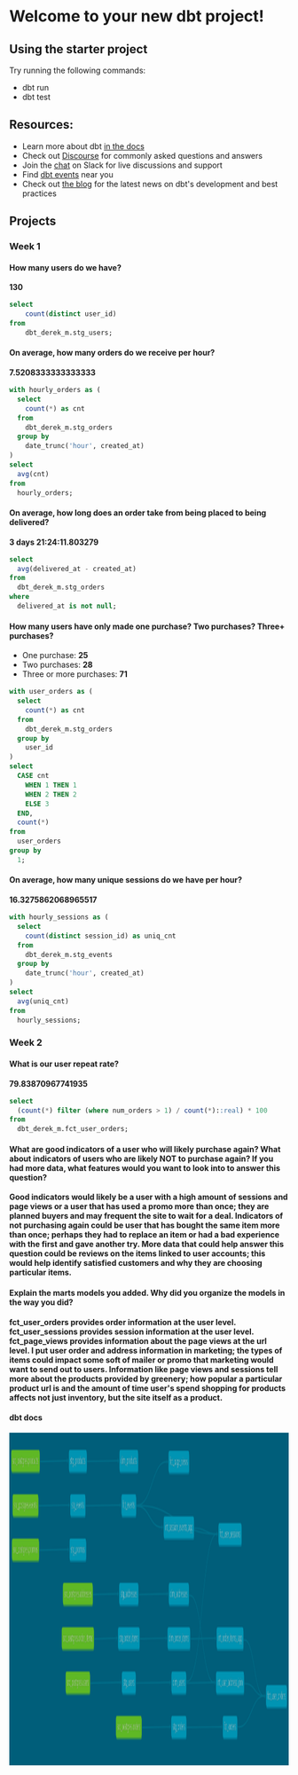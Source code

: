 # Welcome to your new dbt project!

## Using the starter project

Try running the following commands:
- dbt run
- dbt test


## Resources:
- Learn more about dbt [in the docs](https://docs.getdbt.com/docs/introduction)
- Check out [Discourse](https://discourse.getdbt.com/) for commonly asked questions and answers
- Join the [chat](https://community.getdbt.com/) on Slack for live discussions and support
- Find [dbt events](https://events.getdbt.com) near you
- Check out [the blog](https://blog.getdbt.com/) for the latest news on dbt's development and best practices

## Projects

### Week 1

#### How many users do we have?

**130**

```sql
select
    count(distinct user_id)
from
    dbt_derek_m.stg_users;
```

#### On average, how many orders do we receive per hour?

**7.5208333333333333**

```sql
with hourly_orders as (
  select
    count(*) as cnt
  from
    dbt_derek_m.stg_orders
  group by
    date_trunc('hour', created_at)
)
select
  avg(cnt)
from
  hourly_orders;
```

#### On average, how long does an order take from being placed to being delivered?

**3 days 21:24:11.803279**

```sql
select
  avg(delivered_at - created_at)
from
  dbt_derek_m.stg_orders
where
  delivered_at is not null;
```

#### How many users have only made one purchase? Two purchases? Three+ purchases?

- One purchase: **25**
- Two purchases: **28**
- Three or more purchases: **71**

```sql
with user_orders as (
  select
    count(*) as cnt
  from
    dbt_derek_m.stg_orders
  group by
    user_id
)
select
  CASE cnt
    WHEN 1 THEN 1
    WHEN 2 THEN 2
    ELSE 3
  END,
  count(*)
from
  user_orders
group by
  1;
```

#### On average, how many unique sessions do we have per hour?

**16.3275862068965517**

```sql
with hourly_sessions as (
  select
    count(distinct session_id) as uniq_cnt
  from
    dbt_derek_m.stg_events
  group by
    date_trunc('hour', created_at)
)
select
  avg(uniq_cnt)
from
  hourly_sessions;
```

### Week 2

#### What is our user repeat rate?

**79.83870967741935**

```sql
select
  (count(*) filter (where num_orders > 1) / count(*)::real) * 100
from
  dbt_derek_m.fct_user_orders;
```

#### What are good indicators of a user who will likely purchase again? What about indicators of users who are likely NOT to purchase again? If you had more data, what features would you want to look into to answer this question?

**Good indicators would likely be a user with a high amount of sessions and page views or a user that has used a promo more than once; they are planned buyers and may frequent the site to wait for a deal. Indicators of not purchasing again could be user that has bought the same item more than once; perhaps they had to replace an item or had a bad experience with the first and gave another try. More data that could help answer this question could be reviews on the items linked to user accounts; this would help identify satisfied customers and why they are choosing particular items.**

#### Explain the marts models you added. Why did you organize the models in the way you did?

**fct_user_orders provides order information at the user level. fct_user_sessions provides session information at the user level. fct_page_views provides information about the page views at the url level. I put user order and address information in marketing; the types of items could impact some soft of mailer or promo that marketing would want to send out to users. Information like page views and sessions tell more about the products provided by greenery; how popular a particular product url is and the amount of time user's spend shopping for products affects not just inventory, but the site itself as a product.**

#### dbt docs

<img src="https://github.com/dmarsh19/course-dbt/blob/main/greenery/Screenshot%20from%202022-03-20%2022-10-55.png" height="600" />
